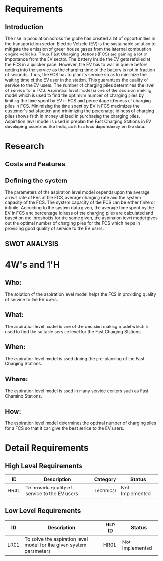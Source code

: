 # Requirements
## Introduction
The rise in population across the globe has created a lot of opportunities in the transportation sector. Electric Vehicle (EV) is the sustainable solution to mitigate the emission of green house gases from the internal combustion engine vehicles. Thus, Fast Charging Stations (FCS) are gaining a lot of importance from the EV sector. The battery inside the EV gets refulled at the FCS in a quicker pace. However, the EV has to wait in queue before getting into the service as the charging time of the battery is not in fraction of seconds. Thus, the FCS has to plan its service so as to minimize the waiting time of the EV user in the station. This guarantees the quality of service to the EV users. The number of charging piles determines the level of service for a FCS. Aspiration level model is one of the decision making model which is used to find the optimum number of charging piles by limiting the time spent by EV in FCS and percentage idleness of charging piles in FCS. Minimizing the time spent by EV in FCS maximizes the customer's satisfaction and minimizing the percenatge idlness of charging piles shows faith in money utilized in purchasing the charging piles. Aspiration level model is used in preplan the Fast Charging Stations in EV developing countries like India, as it has less dependency on the data.
# Research
## Costs and Features
## Defining the system
The parameters of the aspiration level model depends upon the average arrival rate of EVs at the FCS, average charging rate and the system capacity of the FCS. The system capacity of the FCS can be either finite or infinite. According to the system data given, the average time spent by the EV in FCS and percentage idlness of the charging piles are calculated and based on the thresholds for the same given, the aspiration level model gives out the optimal number of charging piles for the FCS which helps in providing good quality of service to the EV users.
## SWOT ANALYSIS
# 4W's and 1'H
## Who:
The solution of the aspiration level model helps the FCS in providing quality of service to the EV users.
## What:
The aspiration level model is one of the decision making model which is used to find the suitable service level for the Fast Charging Stations.
## When:
The aspiration level model is used during the pre-planning of the Fast Charging Stations.
## Where:
The aspiration level model is used in many service centers such as Fast Charging Stations.
## How:
The aspiration level model determines the optimal number of charging piles for a FCS so that it can give the best serice to the EV users.
# Detail Requirements
## High Level Requirements
| ID | Description|Category|Status| 
| ------ | ------ |------|--------|
HR01|To provide quality of service to the EV users|Technical|Not Implemented
## Low Level Requirements
| ID | Description|HLR ID|Status| 
| ------ | ------ |------|-----|
LR01|To solve the aspiration level model for the given system parameters|HR01|Not Implemented
